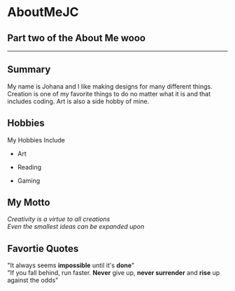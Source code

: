 # AboutMeJC
Part two of the About Me wooo
---  
---  
## Summary

My name is Johana and I like making designs for many different things. Creation is one of my favorite things to do no matter what it is and that includes coding. Art is also a side hobby of mine. 


Hobbies
- 

My Hobbies Include  

- Art
+ Reading
* Gaming


My Motto  
-  

*Creativity is a virtue to all creations*  
_Even the smallest ideas can be expanded upon_  

Favortie Quotes
-  

"It always seems __impossible__ until it's **done**"  
"If you fall behind, run faster. __Never__ give up, **never surrender** and __rise__ up against the odds"  

